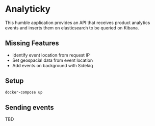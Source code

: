 # Analyticky

This humble application provides an API that receives product analytics events and inserts them on elasticsearch to be queried on Kibana.

## Missing Features
- Identify event location from request IP
- Set geospacial data from event location
- Add events on background with Sidekiq

## Setup

``` bash
docker-compose up
```

## Sending events
TBD
